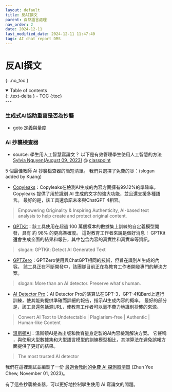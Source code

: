 ```yaml
---
layout: default
title: 反AI撰文
parent: 自然語言處理
nav_order: 2
date: 2024-12-11
last_modified_date: 2024-12-11 11:47:40
tags: AI chat report DMS
---
```


# 反AI撰文
{: .no_toc }

<details open markdown="block">
  <summary>
    Table of contents
  </summary>
  {: .text-delta }
- TOC
{:toc}
</details>
---

### 生成式AI協助重寫是否為抄襲

- goto [定義與量度](./ReportWriting/guidelines.md#背景)

### Ai 抄襲檢查器

- source: 學生用人工智慧寫論文？ 以下是有效管理學生使用人工智慧的方法 [Sylvia Nguyen(August 09, 2023)](https://www.classpoint.io/blog/zh-hant/教育工作者之戰：如何使用人工智慧管理學生進行) @ [classpoint](https://www.classpoint.io/)

 5 個最佳教師 Ai 抄襲檢查器的簡短清單。 我們只選擇了免費的😉：(slogan added by Kuang)

- [Copyleaks](https://copyleaks.com/)：Copyleaks在檢測AI生成的內容方面擁有99.12%的準確率。 Copyleaks 提供了用於識別 AI 生成的文字的強大功能，並且還支援多種語言。 最好的是，該工具還承諾未來與ChatGPT 4相容。
> Empowering Originality & Inspiring Authenticity, AI-based text analysis to help create and protect original content.
- [GPTKit](https://gptkit.ai/)：該工具使用在超過 100 萬個樣本的數據集上訓練的自定義模型開發，具有 約 98% 的更高準確度。 這對教育工作者來說是個好消息！ GPTKit 還會生成全面的結果和報告，其中包含內容的真實性和真實率等資訊。
> slogan: GPTKit: Detect AI Generated Text
- [GPTZero](https://gptzero.me/)：GPTZero使用與ChatGPT相同的技術，但旨在識別AI生成的內容。 該工具正在不斷開發中，該團隊目前正在為教育工作者開發專門的解決方案。
> slogan: More than an AI detector. Preserve what's human.
- [AI Detector Pro](https://www.bypassgpt.ai)：AI Detector Pro的演算法在GPT-3，GPT-4和Bard上進行訓練，使其能夠提供準確而詳細的報告，指示AI生成內容的概率。 最好的部分是，該工具還包括源URL，使教育工作者可以毫不費力地識別抄襲的來源。
> Convert AI Text to Undetectable | Plagiarism-free | Authentic | Human-like Content
- [溫斯頓AI](https://gowinston.ai/)：溫斯頓AI是為出版和教育量身定製的AI內容檢測解決方案。 它聲稱 ，與使用大型數據集和大型語言模型的訓練模型相比，其演算法在避免誤報方面提供了更好的結果。
> The most trusted AI detector

我們在這裡測試並編製了一份 [最適合教師的免費 AI 探測器清單](https://www.classpoint.io/blog/zh-hant/9-款最佳教師免費-ai-探測器（教師和專業人士推薦）) (Zhun Yee Chew, November 01, 2023)。

有了這些抄襲檢查器，可以更好地控制學生使用 Ai 寫論文的問題。